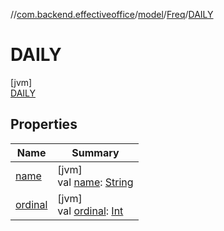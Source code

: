 //[com.backend.effectiveoffice](IdeaProjects/labs-office-elevator/effectiveOfficeBackend/documentation/gfm/index.md)/[model](IdeaProjects/labs-office-elevator/effectiveOfficeBackend/documentation/gfm/com.backend.effectiveoffice/model/index.md)/[Freq](IdeaProjects/labs-office-elevator/effectiveOfficeBackend/documentation/gfm/com.backend.effectiveoffice/model/-freq/index.md)/[DAILY](IdeaProjects/labs-office-elevator/effectiveOfficeBackend/documentation/gfm/com.backend.effectiveoffice/model/-freq/-d-a-i-l-y/index.md)

# DAILY

[jvm]\
[DAILY](IdeaProjects/labs-office-elevator/effectiveOfficeBackend/documentation/gfm/com.backend.effectiveoffice/model/-freq/-d-a-i-l-y/index.md)

## Properties

| Name | Summary |
|---|---|
| [name](IdeaProjects/labs-office-elevator/effectiveOfficeBackend/documentation/gfm/com.backend.effectiveoffice/model/-freq/-y-e-a-r-l-y/index.md#-372974862%2FProperties%2F-1216412040) | [jvm]<br>val [name](IdeaProjects/labs-office-elevator/effectiveOfficeBackend/documentation/gfm/com.backend.effectiveoffice/model/-freq/-y-e-a-r-l-y/index.md#-372974862%2FProperties%2F-1216412040): [String](https://kotlinlang.org/api/latest/jvm/stdlib/kotlin/-string/index.html) |
| [ordinal](IdeaProjects/labs-office-elevator/effectiveOfficeBackend/documentation/gfm/com.backend.effectiveoffice/model/-freq/-y-e-a-r-l-y/index.md#-739389684%2FProperties%2F-1216412040) | [jvm]<br>val [ordinal](IdeaProjects/labs-office-elevator/effectiveOfficeBackend/documentation/gfm/com.backend.effectiveoffice/model/-freq/-y-e-a-r-l-y/index.md#-739389684%2FProperties%2F-1216412040): [Int](https://kotlinlang.org/api/latest/jvm/stdlib/kotlin/-int/index.html) |

